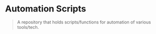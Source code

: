 # Automation Scripts

> A repository that holds scripts/functions for automation of various tools/tech.